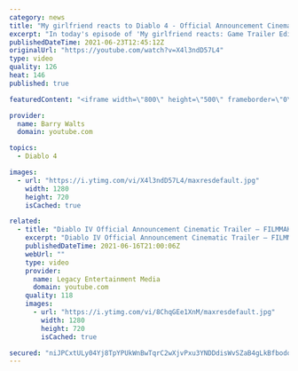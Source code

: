 ```yaml
---
category: news
title: "My girlfriend reacts to Diablo 4 - Official Announcement Cinematic Trailer for the FIRST time"
excerpt: "In today's episode of 'My girlfriend reacts: Game Trailer Edition' we take a look at Diablo 4 - Official Announcement Cinematic Trailer | Blizzcon 2019 Watch as ..."
publishedDateTime: 2021-06-23T12:45:12Z
originalUrl: "https://youtube.com/watch?v=X4l3ndD57L4"
type: video
quality: 126
heat: 146
published: true

featuredContent: "<iframe width=\"800\" height=\"500\" frameborder=\"0\" src=\"https://www.youtube.com/embed/X4l3ndD57L4\" allow=\"accelerometer; autoplay; encrypted-media; gyroscope; picture-in-picture\" allowfullscreen></iframe>"

provider:
  name: Barry Walts
  domain: youtube.com

topics:
  - Diablo 4

images:
  - url: "https://i.ytimg.com/vi/X4l3ndD57L4/maxresdefault.jpg"
    width: 1280
    height: 720
    isCached: true

related:
  - title: "Diablo IV Official Announcement Cinematic Trailer – FILMMAKER REACTION | REVIEW"
    excerpt: "Diablo IV Official Announcement Cinematic Trailer – FILMMAKER REACTION | REVIEW In this video I react to the Diablo IV Official Announcement Cinematic ..."
    publishedDateTime: 2021-06-16T21:00:06Z
    webUrl: ""
    type: video
    provider:
      name: Legacy Entertainment Media
      domain: youtube.com
    quality: 118
    images:
      - url: "https://i.ytimg.com/vi/8ChqGEe1XnM/maxresdefault.jpg"
        width: 1280
        height: 720
        isCached: true

secured: "niJPCxtULy04Yj8TpYPUkWnBwTqrC2wXjvPxu3YNDDdisWvSZaB4gLkBfbodqRl1f46TaPteSgPaYI06HToISw361NO8lCm9dCpLsk6YJEj/xeDPS0pl0g73HSaai4IoMPv+PP8ani+WWaAaD0yP5/xNzidb+rQGdrZvn4jB82UBDyi1mXszBRlOF4DkxY85CJGB9weR4o/BSWt7g5PFn4kZisWGwHcXW1oPf4gjv01k31Aua9Dylo8F3tx5QVauqsfxPIXHJfoeIHfylREyk+3SJxmhtpTH2t0axLikGKP8JDHRcK9E/pScosva6dxfshghdEbDoJWsQgPEwmHVulwkc9fj+Vd8YQgi5Zl4CZuXrBs81plv+O/zjYZi2RhN7u/uaduftZSp+u3bMb7yXSvjGD9DRSTFXCcOSe8uu4mJ7cGalu6QB431HFpwZtX1;4LagyQ9jAhhIV95ceHti0A=="
---
```


